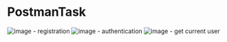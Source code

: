 # PostmanTask
![image](https://github.com/Defould/PostmanTask/assets/88786299/c2c6b1ae-a3aa-4b1b-aa72-c720749311c9) - registration
![image](https://github.com/Defould/PostmanTask/assets/88786299/af5f8146-b7c2-4223-9804-1ffe70a3fa62) - authentication
![image](https://github.com/Defould/PostmanTask/assets/88786299/fdbf0066-4860-45b6-8058-344f134b4840) - get current user


